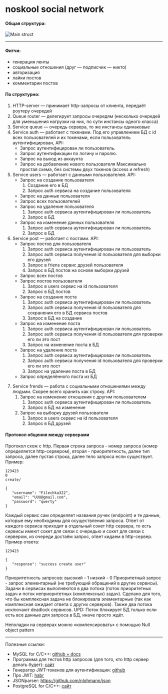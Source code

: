 noskool social network
======================
#### Общая структура:
![Main struct](https://github.com/NoSQL-team/noskool/raw/readme_images/img/main_struct.png)
___________________________________________________________________________________________
#### Фитчи:
* генерация ленты
* социальные отношения (друг — подписчик — никто)
* авторизация
* лайки постов
* комментарии постов

#### По структурно:
1. HTTP-server — принимает http-запросы от клиента, передаёт роутеру очередей
2. Queue router — делегирует запросы очередям (несколько очередей для уменьшения нагрузки на них, по сути инстансы одного класса)
3. Service queue — очередь сервера, то же инстансы одинаковые
4. Service auth — работает с токенами. Под его управлением БД с id всех пользователей и их токенами, если пользователь аутентифицирован, API:
    * Запрос аутентифицирован ли пользователь.
    * Запрос аутентификации по логину и паролю.
    * Запрос на выход из аккаунта
    * Запрос на добавление нового пользователя
Максимально простая схема, без системы двух токенов (access и refresh)
5. Service users — работает с данными пользователей. API:
    * Запрос на создание пользователя
        1. Создание его в БД
        2. Запрос auth сервиса на создание пользователя
    * Запрос на данные пользователя
    * Запрос всех пользователей
    * Запрос на удаление пользователя
        1. Запрос auth сервиса аутентифицирован ли пользователь
        2. Запрос в БД
    * Запрос на изменение данных пользователя
        1. Запрос auth сервиса аутентифицирован ли пользователь
        2. Запрос в БД
6. Service post — работает с постами. API:
    * Запрос постов для пользователя
        1. Запрос auth сервиса аутентифицирован ли пользователь
        2. Запрос auth сервиса получения id пользователя для выборки его друзей
        3. Запрос в friens сервис друзей пользователя
        4. Запрос в БД постов на основе выборки друзей
    * Запрос всех постов
    * Запрос постов пользователя
        1. Запрос в users сервис на id пользователя
        2. Запрос в БД постов
    * Запрос на создание поста
        1. Запрос auth сервиса аутентифицирован ли пользователь
        2. Запрос auth сервиса получения id пользователя для сохранения его в БД сервиса постов
        3. Запрос в БД на создание
    * Запрос на изменение поста
        1. Запрос auth сервиса аутентифицирован ли пользователь
        2. Запрос auth сервиса получения id пользователя для проверки его ли это пост
        3. Запрос на изменение поста в БД
    * Запрос на удаление поста
        1. Запрос auth сервиса аутентифицирован ли пользователь
        2. Запрос auth сервиса получения id пользователя для проверки его ли это пост
        3. Запрос на удаление поста в БД
    * Запрос определённого поста из БД
7) Service frends — работа с социальными отношениями между людьми. Скорее всего хранить как строку. API:
    1. Запрос на изменение отношения с другим пользователем
        1. Запрос auth сервиса аутентифицирован ли пользователь
        2. Запрос в БД на изменение
    2. Запрос на выборку друзей пользователя
        1. Запрос в users сервис на id пользователя
        2. Запрос в БД друзей

#### Протокол общения между серверами
Протокол схож с http. Первая строка запроса - номер запроса (номер определяется http-сервером), вторая - приоритетность, далее тип запроса, далее пустая строка, далее тело запроса если существует. Пример:
```
123423
0
create/

{
   "username": "Filechka322",
   "email": "UUU@gmail.com",
   "password": "qwerty"
}
```
Каждый сервис сам определяет названия ручек (endpoint) и те данные, которые ему необходимы для осуществления запроса.
Ответ от каждого сервиса приходит в отдельный сокет http сервера, то есть сервисы имеют сокет для связи с очередью и сокет для связи с сервером, из очереди достаём запрос, ответ кидаем в http-сервер. Пример ответа:
```
123423

{
   "response": "success create user"
}
```

Приоритетность запросов:
высокий - 1
низкий - 0
Приоритетный запрос - запрос элементарный (не требующий обращений в другие сервисы). Задачи в сервисах выполняются в два потока (поток приоритетных задач и поток неприоритетных (комплексных) задач). Сделано для того, что бы комплексная задача не блокировала элементарные (так как комплексная ожидает ответа с других серверов). Также два потока исключают deadlock сервисов.
UPD:
Поток блокирует БД только если есть все данные для запроса в БД, иначе просто ждёт.


Неполадки на серверах можно «компенсировать» с помощью Null object pattern
__________________________________________________________________________
Полезные ссылки:
* MySQL for C/C++: [github + docs](https://github.com/mysql/mysql-connector-cpp)
* Программа для тестов http запросов (для того, кто http сервер делать будет): [сайт](https://www.postman.com/)
* Генератор JWT-токенов для аутентификации: [github](https://github.com/jpadilla/pyjwt)
* Про JWT: [habr](https://habr.com/ru/post/340146/)
* JSONparser: https://github.com/nlohmann/json
* PostgreSQL for C/C++: [сайт](http://pqxx.org/development/libpqxx/)

